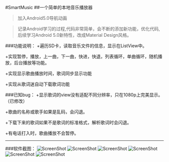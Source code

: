 #SmartMusic
##一个简单的本地音乐播放器
>加入Android5.0导航动画

>记录Android学习的过程,代码非常简单，会不断的添加新功能，优化代码,
后续学习Android 5.0新特性，改成Material Design风格。

###功能说明：
+遍历SD卡，读取音乐文件的信息，显示在ListView中。

+实现暂停，播放，上一曲，下一曲，快进，快退，列表循环，单曲循环，随机播放，后台播放等功能。

+实现显示歌曲播放时间，歌词同步显示功能

+实现从歌词迷自动下载歌词功能

###已知bug：
+显示歌词的view没有适配不同分辨率，只在1080p上完美显示。（已修改）

+歌曲的名称或歌手如果是乱码，会闪退。

+下载下来的歌词如果不是歌词的标准格式，解析歌词时会闪退。

+有电话打入时，歌曲播放不会暂停。

- - - - - - - - - - - - - - - - - - - - - - - - - - - - - - - -
###软件截图：
![ScreenShot](https://github.com/Panl/SmartMusic/blob/master/ScreenShots/SmartMusic_1.png)
![ScreenShot](https://github.com/Panl/SmartMusic/blob/master/ScreenShots/SmartMusic_2.png)
![ScreenShot](https://github.com/Panl/SmartMusic/blob/master/ScreenShots/SmartMusic_3.png)
![ScreenShot](https://github.com/Panl/SmartMusic/blob/master/ScreenShots/SmartMusic_4.png)
![ScreenShot](https://github.com/Panl/SmartMusic/blob/master/ScreenShots/SmartMusic_5.png)
![ScreenShot](https://github.com/Panl/SmartMusic/blob/master/ScreenShots/SmartMusic_6.png)
